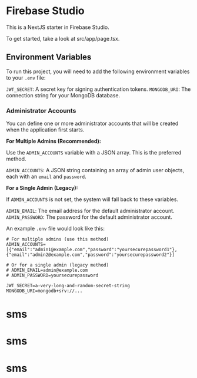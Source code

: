 # Firebase Studio

This is a NextJS starter in Firebase Studio.

To get started, take a look at src/app/page.tsx.

## Environment Variables

To run this project, you will need to add the following environment variables to your `.env` file:

`JWT_SECRET`: A secret key for signing authentication tokens.
`MONGODB_URI`: The connection string for your MongoDB database.

### Administrator Accounts

You can define one or more administrator accounts that will be created when the application first starts.

**For Multiple Admins (Recommended):**

Use the `ADMIN_ACCOUNTS` variable with a JSON array. This is the preferred method.

`ADMIN_ACCOUNTS`: A JSON string containing an array of admin user objects, each with an `email` and `password`.

**For a Single Admin (Legacy):**

If `ADMIN_ACCOUNTS` is not set, the system will fall back to these variables.

`ADMIN_EMAIL`: The email address for the default administrator account.
`ADMIN_PASSWORD`: The password for the default administrator account.

An example `.env` file would look like this:

```
# For multiple admins (use this method)
ADMIN_ACCOUNTS=[{"email":"admin1@example.com","password":"yoursecurepassword1"},{"email":"admin2@example.com","password":"yoursecurepassword2"}]

# Or for a single admin (legacy method)
# ADMIN_EMAIL=admin@example.com
# ADMIN_PASSWORD=yoursecurepassword

JWT_SECRET=a-very-long-and-random-secret-string
MONGODB_URI=mongodb+srv://...
```
# sms
# sms
# sms
